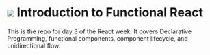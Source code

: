# ![](https://ga-dash.s3.amazonaws.com/production/assets/logo-9f88ae6c9c3871690e33280fcf557f33.png) Introduction to Functional React

This is the repo for day 3 of the React week. It covers Declarative Programming, functional components, component lifecycle, and unidirectional flow.